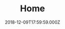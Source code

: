 ---
title: "Home"
year: 2015
date: 2018-12-09T17:59:59.000Z
permalink: /almanac/movies/2018-12-09-home/index.html
rating: 3
tmdbid: 228161
---